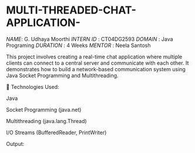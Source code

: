 # MULTI-THREADED-CHAT-APPLICATION- 
*NAME*: G. Udhaya Moorthi 
*INTERN ID* : CT04DG2593
*DOMAIN* : Java Programing 
*DURATION* : 4 Weeks 
*MENTOR* : Neela Santosh 

This project involves creating a real-time chat application where multiple clients can connect to a central server and communicate with each other. It demonstrates how to build a network-based communication system using Java Socket Programming and Multithreading.

🔧 Technologies Used:

Java

Socket Programming (java.net)

Multithreading (java.lang.Thread)

I/O Streams (BufferedReader, PrintWriter)

Output:

